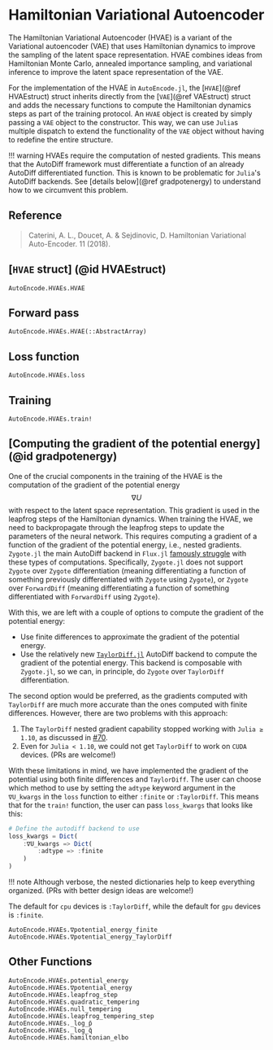 # Hamiltonian Variational Autoencoder

The Hamiltonian Variational Autoencoder (HVAE) is a variant of the Variational
autoencoder (VAE) that uses Hamiltonian dynamics to improve the sampling of the
latent space representation. HVAE combines ideas from Hamiltonian Monte Carlo,
annealed importance sampling, and variational inference to improve the latent
space representation of the VAE.

For the implementation of the HVAE in `AutoEncode.jl`, the [`HVAE`](@ref
HVAEstruct) struct inherits directly from the [`VAE`](@ref VAEstruct) struct and
adds the necessary functions to compute the Hamiltonian dynamics steps as part
of the training protocol. An `HVAE` object is created by simply passing a `VAE`
object to the constructor. This way, we can use `Julia`s multiple dispatch to
extend the functionality of the `VAE` object without having to redefine the
entire structure.

!!! warning
    HVAEs require the computation of nested gradients. This means that the
    AutoDiff framework must differentiate a function of an already AutoDiff
    differentiated function. This is known to be problematic for `Julia`'s
    AutoDiff backends. See [details below](@ref gradpotenergy) to understand how
    to we circumvent this problem.

## Reference

> Caterini, A. L., Doucet, A. & Sejdinovic, D. Hamiltonian Variational
> Auto-Encoder. 11 (2018).

## [`HVAE` struct] (@id HVAEstruct)

```@docs
AutoEncode.HVAEs.HVAE
```

## Forward pass

```@docs
AutoEncode.HVAEs.HVAE(::AbstractArray)
```

## Loss function

```@docs
AutoEncode.HVAEs.loss
```

## Training

```@docs
AutoEncode.HVAEs.train!
```

## [Computing the gradient of the potential energy] (@id gradpotenergy)

One of the crucial components in the training of the HVAE is the computation of
the gradient of the potential energy $$\nabla U$$ with respect to the latent
space representation. This gradient is used in the leapfrog steps of the
Hamiltonian dynamics. When training the HVAE, we need to backpropagate through
the leapfrog steps to update the parameters of the neural network. This requires
computing a gradient of a function of the gradient of the potential energy,
i.e., nested gradients. `Zygote.jl` the main AutoDiff backend in `Flux.jl`
[famously
struggle](https://discourse.julialang.org/t/is-it-possible-to-do-nested-ad-elegantly-in-julia-pinns/98888)
with these types of computations. Specifically, `Zygote.jl` does not support
`Zygote` over `Zygote` differentiation (meaning differentiating a function of
something previously differentiated with `Zygote` using `Zygote`), or `Zygote`
over `ForwardDiff` (meaning differentiating a function of something
differentiated with `ForwardDiff` using `Zygote`).

With this, we are left with a couple of options to compute the gradient of the
potential energy:
- Use finite differences to approximate the gradient of the potential energy.
- Use the relatively new
  [`TaylorDiff.jl`](https://github.com/JuliaDiff/TaylorDiff.jl/tree/main)
  AutoDiff backend to compute the gradient of the potential energy. This backend
  is composable with `Zygote.jl`, so we can, in principle, do `Zygote` over
  `TaylorDiff` differentiation.

The second option would be preferred, as the gradients computed with
`TaylorDiff` are much more accurate than the ones computed with finite
differences. However, there are two problems with this approach:
1. The `TaylorDiff` nested gradient capability stopped working with `Julia ≥
    1.10`, as discussed in
    [#70](https://github.com/JuliaDiff/TaylorDiff.jl/issues/70).
2. Even for `Julia < 1.10`, we could not get `TaylorDiff` to work on `CUDA`
    devices. (PRs are welcome!)

With these limitations in mind, we have implemented the gradient of the
potential using both finite differences and `TaylorDiff`. The user can choose
which method to use by setting the `adtype` keyword argument in the `∇U_kwargs`
in the `loss` function to either `:finite` or `:TaylorDiff`. This means that
for the `train!` function, the user can pass `loss_kwargs` that looks like this:

```julia
# Define the autodiff backend to use
loss_kwargs = Dict(
    :∇U_kwargs => Dict(
        :adtype => :finite
    )
)
```
!!! note
    Although verbose, the nested dictionaries help to keep everything organized.
    (PRs with better design ideas are welcome!)

The default for `cpu` devices is `:TaylorDiff`, while the default for `gpu`
devices is `:finite`.

```@docs
AutoEncode.HVAEs.∇potential_energy_finite
AutoEncode.HVAEs.∇potential_energy_TaylorDiff
```

## Other Functions

```@docs
AutoEncode.HVAEs.potential_energy
AutoEncode.HVAEs.∇potential_energy
AutoEncode.HVAEs.leapfrog_step
AutoEncode.HVAEs.quadratic_tempering
AutoEncode.HVAEs.null_tempering
AutoEncode.HVAEs.leapfrog_tempering_step
AutoEncode.HVAEs._log_p̄
AutoEncode.HVAEs._log_q̄
AutoEncode.HVAEs.hamiltonian_elbo
```
